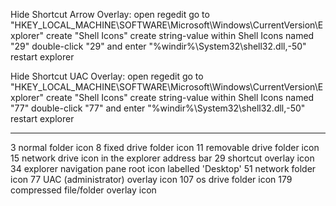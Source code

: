 Hide Shortcut Arrow Overlay:
	open regedit
	go to "HKEY_LOCAL_MACHINE\SOFTWARE\Microsoft\Windows\CurrentVersion\Explorer"
	create "Shell Icons"
	create string-value within Shell Icons named "29"
	double-click "29" and enter "%windir%\System32\shell32.dll,-50"
	restart explorer

Hide Shortcut UAC Overlay:
	open regedit
	go to "HKEY_LOCAL_MACHINE\SOFTWARE\Microsoft\Windows\CurrentVersion\Explorer"
	create "Shell Icons"
	create string-value within Shell Icons named "77"
	double-click "77" and enter "%windir%\System32\shell32.dll,-50"
	restart explorer

- - - - - - - - - - - -

3     normal folder icon
8     fixed drive folder icon
11    removable drive folder icon
15    network drive icon in the explorer address bar
29    shortcut overlay icon
34    explorer navigation pane root icon labelled 'Desktop'
51    network folder icon
77    UAC (administrator) overlay icon
107   os drive folder icon
179   compressed file/folder overlay icon
